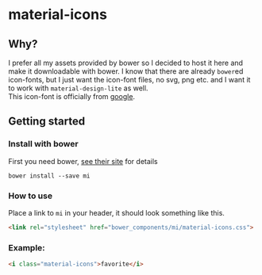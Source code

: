 # material-icons

## Why?


I prefer all my assets provided by bower so I decided to host it here and make it downloadable with bower. I know that there are already `bower`ed icon-fonts, but I just want the icon-font files, no svg, png etc. and I want it to work with `material-design-lite` as well. <br>
This icon-font is officially from [google](https://github.com/google/material-design-icons).


## Getting started

### Install with bower

First you need bower, [see their site](http://bower.io/) for details 

```
bower install --save mi
```


### How to use

Place a link to `mi` in your header, it should look something like this.

```html
<link rel="stylesheet" href="bower_components/mi/material-icons.css">
```

### Example:

```html
<i class="material-icons">favorite</i>
```
